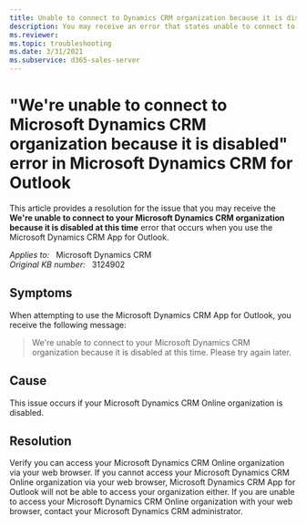 ```yaml
---
title: Unable to connect to Dynamics CRM organization because it is disabled error
description: You may receive an error that states unable to connect to your Microsoft Dynamics CRM organization because it is disabled at this time. Provides a resolution.
ms.reviewer: 
ms.topic: troubleshooting
ms.date: 3/31/2021
ms.subservice: d365-sales-server
---
```

# "We're unable to connect to Microsoft Dynamics CRM organization because it is disabled" error in Microsoft Dynamics CRM for Outlook

This article provides a resolution for the issue that you may receive the **We're unable to connect to your Microsoft Dynamics CRM organization because it is disabled at this time** error that occurs when you use the Microsoft Dynamics CRM App for Outlook.

_Applies to:_ &nbsp; Microsoft Dynamics CRM  
_Original KB number:_ &nbsp; 3124902

## Symptoms

When attempting to use the Microsoft Dynamics CRM App for Outlook, you receive the following message:

> We're unable to connect to your Microsoft Dynamics CRM organization because it is disabled at this time. Please try again later.

## Cause

This issue occurs if your Microsoft Dynamics CRM Online organization is disabled.

## Resolution

Verify you can access your Microsoft Dynamics CRM Online organization via your web browser. If you cannot access your Microsoft Dynamics CRM Online organization via your web browser, Microsoft Dynamics CRM App for Outlook will not be able to access your organization either. If you are unable to access your Microsoft Dynamics CRM Online organization with your web browser, contact your Microsoft Dynamics CRM administrator.
